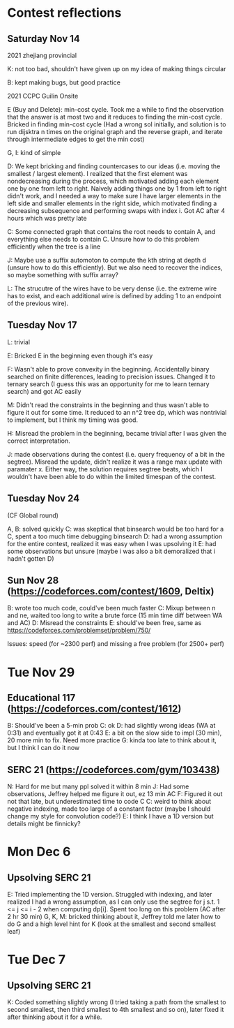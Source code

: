 # Contest reflections

## Saturday Nov 14

2021 zhejiang provincial

K: not too bad, shouldn't have given up on my idea of making things circular

B: kept making bugs, but good practice

2021 CCPC Guilin Onsite

E (Buy and Delete): min-cost cycle. Took me a while to find the observation that the answer is at most two and it reduces to finding the min-cost cycle. Bricked in finding min-cost cycle (Had a wrong sol initially, and solution is to run dijsktra n times on the original graph and the reverse graph, and iterate through intermediate edges to get the min cost)

G, I: kind of simple

D: We kept bricking and finding countercases to our ideas (i.e. moving the smallest / largest element). I realized that the first element was nondecreasing during the process, which motivated adding each element one by one from left to right. Naively adding things one by 1 from left to right didn't work, and I needed a way to make sure I have larger elements in the left side and smaller elements in the right side, which motivated finding a decreasing subsequence and performing swaps with index i. Got AC after 4 hours which was pretty late

C: Some connected graph that contains the root needs to contain A, and everything else needs to contain C. Unsure how to do this problem efficiently when the tree is a line

J: Maybe use a suffix automoton to compute the kth string at depth d (unsure how to do this efficiently). But we also need to recover the indices, so maybe something with suffix array?

L: The strucutre of the wires have to be very dense (i.e. the extreme wire has to exist, and each additional wire is defined by adding 1 to an endpoint of the previous wire).

## Tuesday Nov 17

L: trivial

E: Bricked E in the beginning even though it's easy

F: Wasn't able to prove convexity in the beginning. Accidentally binary searched on
finite differences, leading to precision issues. Changed it to ternary search
(I guess this was an opportunity for me to learn ternary search) and got AC easily

M: Didn't read the constraints in the beginning and thus wasn't able to figure it out
for some time. It reduced to an n^2 tree dp, which was nontrivial to implement, but
I think my timing was good.

H: Misread the problem in the beginning, became trivial after I was given the correct
interpretation.

J: made observations during the contest (i.e. query frequency of a bit in the
segtree). Misread the update, didn't realize it was a range max update with paramater
x. Either way, the solution requires segtree beats, which I wouldn't have been able to do within the limited timespan of the contest.

## Tuesday Nov 24

(CF Global round)

A, B: solved quickly
C: was skeptical that binsearch would be too hard for a C, spent a too much time debugging binsearch
D: had a wrong assumption for the entire contest, realized it was easy when I was upsolving it
E: had some observations but unsure (maybe i was also a bit demoralized that i hadn't gotten D)

## Sun Nov 28 (https://codeforces.com/contest/1609, Deltix)

B: wrote too much code, could've been much faster
C: Mixup between n and ne, waited too long to write a brute force (15 min time diff between WA and AC)
D: Misread the constraints
E: should've been free, same as https://codeforces.com/problemset/problem/750/

Issues: speed (for ~2300 perf) and missing a free problem (for 2500+ perf)

# Tue Nov 29

## Educational 117 (https://codeforces.com/contest/1612)

B: Should've been a 5-min prob
C: ok
D: had slightly wrong ideas (WA at 0:31) and eventually got it at 0:43
E: a bit on the slow side to impl (30 min), 20 more min to fix. Need more practice
G: kinda too late to think about it, but I think I can do it now

## SERC 21 (https://codeforces.com/gym/103438)

N: Hard for me but many ppl solved it within 8 min
J: Had some observations, Jeffrey helped me figure it out, ez 13 min AC
F: Figured it out not that late, but underestimated time to code C
C: weird to think about negative indexing, made too large of a constant factor (maybe I should change my style for convolution code?)
E: I think I have a 1D version but details might be finnicky?

# Mon Dec 6

## Upsolving SERC 21

E: Tried implementing the 1D version. Struggled with indexing, and later realized I had a wrong assumption, as I can only use the segtree for j s.t. 1 <= j <= i - 2
when computing dp[i]. Spent too long on this problem (AC after 2 hr 30 min)
G, K, M: bricked thinking about it, Jeffrey told me later how to do G and a high level hint for K (look at the smallest and second smallest leaf)

# Tue Dec 7

## Upsolving SERC 21

K: Coded something slightly wrong (I tried taking a path from the smallest to second smallest, then third smallest to 4th smallest and so on),
later fixed it after thinking about it for a while.


